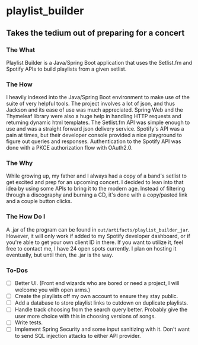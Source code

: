 # playlist_builder  
## Takes the tedium out of preparing for a concert  
### The What  
Playlist Builder is a Java/Spring Boot application that uses the Setlist.fm and Spotify APIs to build playlists from a given setlist.  
### The How  
I heavily indexed into the Java/Spring Boot environment to make use of the suite of very helpful tools. The project involves a lot of json, and thus Jackson and its ease of use was much appreciated. Spring Web and the Thymeleaf library were also a huge help in handling HTTP requests and returning dynamic html templates. The Setlist.fm API was simple enough to use and was a straight forward json delivery service. Spotify's API was a pain at times, but their developer console provided a nice playground to figure out queries and responses. Authentication to the Spotify API was done with a PKCE authorization flow with OAuth2.0.  
### The Why  
While growing up, my father and I always had a copy of a band's setlist to get excited and prep for an upcoming concert. I decided to lean into that idea by using some APIs to bring it to the modern age. Instead of filtering through a discography and burning a CD, it's done with a copy/pasted link and a couple button clicks.  
### The How Do I
A .jar of the program can be found in ```out/artifacts/playlist_builder_jar```. However, it will only work if added to my Spotify developer dashboard, or if you're able to get your own client ID in there. If you want to utilize it, feel free to contact me, I have 24 open spots currently. I plan on hosting it eventually, but until then, the .jar is the way.  
### To-Dos  
- [ ] Better UI. (Front end wizards who are bored or need a project, I will welcome you with open arms.)  
- [ ] Create the playlists off my own account to ensure they stay public.  
- [ ] Add a database to store playlist links to cutdown on duplicate playlists.  
- [ ] Handle track choosing from the search query better. Probably give the user more choice with this in choosing versions of songs.  
- [ ] Write tests.  
- [ ] Implement Spring Security and some input sanitizing with it. Don't want to send SQL injection attacks to either API provider.
